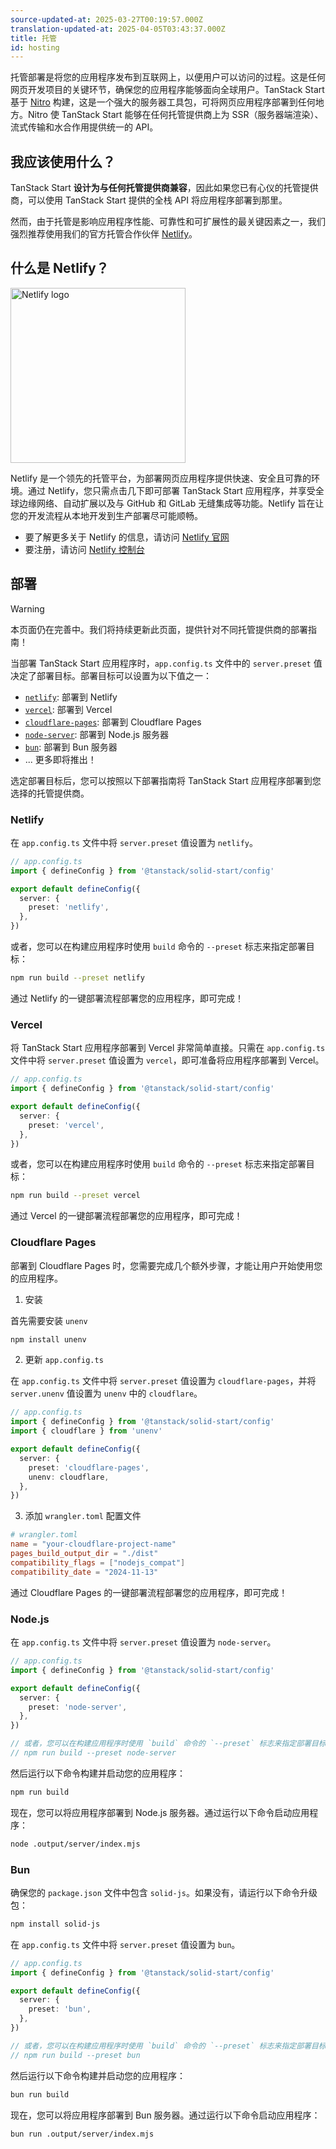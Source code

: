 ```yaml
---
source-updated-at: 2025-03-27T00:19:57.000Z
translation-updated-at: 2025-04-05T03:43:37.000Z
title: 托管
id: hosting
---
```


托管部署是将您的应用程序发布到互联网上，以便用户可以访问的过程。这是任何网页开发项目的关键环节，确保您的应用程序能够面向全球用户。TanStack Start 基于 [Nitro](https://nitro.unjs.io/) 构建，这是一个强大的服务器工具包，可将网页应用程序部署到任何地方。Nitro 使 TanStack Start 能够在任何托管提供商上为 SSR（服务器端渲染）、流式传输和水合作用提供统一的 API。

## 我应该使用什么？

TanStack Start **设计为与任何托管提供商兼容**，因此如果您已有心仪的托管提供商，可以使用 TanStack Start 提供的全栈 API 将应用程序部署到那里。

然而，由于托管是影响应用程序性能、可靠性和可扩展性的最关键因素之一，我们强烈推荐使用我们的官方托管合作伙伴 [Netlify](https://www.netlify.com?utm_source=tanstack)。

## 什么是 Netlify？

<a href="https://www.netlify.com?utm_source=tanstack" alt="Netlify Logo">
  <picture>
    <source media="(prefers-color-scheme: dark)" srcset="https://raw.githubusercontent.com/tanstack/tanstack.com/main/app/images/netlify-dark.svg" width="280">
    <source media="(prefers-color-scheme: light)" srcset="https://raw.githubusercontent.com/tanstack/tanstack.com/main/app/images/netlify-light.svg" width="280">
    <img alt="Netlify logo" src="https://raw.githubusercontent.com/tanstack/tanstack.com/main/app/images/netlify-light.svg" width="280">
  </picture>
</a>

Netlify 是一个领先的托管平台，为部署网页应用程序提供快速、安全且可靠的环境。通过 Netlify，您只需点击几下即可部署 TanStack Start 应用程序，并享受全球边缘网络、自动扩展以及与 GitHub 和 GitLab 无缝集成等功能。Netlify 旨在让您的开发流程从本地开发到生产部署尽可能顺畅。

- 要了解更多关于 Netlify 的信息，请访问 [Netlify 官网](https://www.netlify.com?utm_source=tanstack)
- 要注册，请访问 [Netlify 控制台](https://www.netlify.com/signup?utm_source=tanstack)

## 部署

> [!WARNING]
> 本页面仍在完善中。我们将持续更新此页面，提供针对不同托管提供商的部署指南！

当部署 TanStack Start 应用程序时，`app.config.ts` 文件中的 `server.preset` 值决定了部署目标。部署目标可以设置为以下值之一：

- [`netlify`](#netlify): 部署到 Netlify
- [`vercel`](#vercel): 部署到 Vercel
- [`cloudflare-pages`](#cloudflare-pages): 部署到 Cloudflare Pages
- [`node-server`](#nodejs): 部署到 Node.js 服务器
- [`bun`](#bun): 部署到 Bun 服务器
- ... 更多即将推出！

选定部署目标后，您可以按照以下部署指南将 TanStack Start 应用程序部署到您选择的托管提供商。

### Netlify

在 `app.config.ts` 文件中将 `server.preset` 值设置为 `netlify`。

```ts
// app.config.ts
import { defineConfig } from '@tanstack/solid-start/config'

export default defineConfig({
  server: {
    preset: 'netlify',
  },
})
```

或者，您可以在构建应用程序时使用 `build` 命令的 `--preset` 标志来指定部署目标：

```sh
npm run build --preset netlify
```

通过 Netlify 的一键部署流程部署您的应用程序，即可完成！

### Vercel

将 TanStack Start 应用程序部署到 Vercel 非常简单直接。只需在 `app.config.ts` 文件中将 `server.preset` 值设置为 `vercel`，即可准备将应用程序部署到 Vercel。

```ts
// app.config.ts
import { defineConfig } from '@tanstack/solid-start/config'

export default defineConfig({
  server: {
    preset: 'vercel',
  },
})
```

或者，您可以在构建应用程序时使用 `build` 命令的 `--preset` 标志来指定部署目标：

```sh
npm run build --preset vercel
```

通过 Vercel 的一键部署流程部署您的应用程序，即可完成！

### Cloudflare Pages

部署到 Cloudflare Pages 时，您需要完成几个额外步骤，才能让用户开始使用您的应用程序。

1. 安装

首先需要安装 `unenv`

```sh
npm install unenv
```

2. 更新 `app.config.ts`

在 `app.config.ts` 文件中将 `server.preset` 值设置为 `cloudflare-pages`，并将 `server.unenv` 值设置为 `unenv` 中的 `cloudflare`。

```ts
// app.config.ts
import { defineConfig } from '@tanstack/solid-start/config'
import { cloudflare } from 'unenv'

export default defineConfig({
  server: {
    preset: 'cloudflare-pages',
    unenv: cloudflare,
  },
})
```

3. 添加 `wrangler.toml` 配置文件

```toml
# wrangler.toml
name = "your-cloudflare-project-name"
pages_build_output_dir = "./dist"
compatibility_flags = ["nodejs_compat"]
compatibility_date = "2024-11-13"
```

通过 Cloudflare Pages 的一键部署流程部署您的应用程序，即可完成！

### Node.js

在 `app.config.ts` 文件中将 `server.preset` 值设置为 `node-server`。

```ts
// app.config.ts
import { defineConfig } from '@tanstack/solid-start/config'

export default defineConfig({
  server: {
    preset: 'node-server',
  },
})

// 或者，您可以在构建应用程序时使用 `build` 命令的 `--preset` 标志来指定部署目标：
// npm run build --preset node-server
```

然后运行以下命令构建并启动您的应用程序：

```sh
npm run build
```

现在，您可以将应用程序部署到 Node.js 服务器。通过运行以下命令启动应用程序：

```sh
node .output/server/index.mjs
```

### Bun

确保您的 `package.json` 文件中包含 `solid-js`。如果没有，请运行以下命令升级包：

```sh
npm install solid-js
```

在 `app.config.ts` 文件中将 `server.preset` 值设置为 `bun`。

```ts
// app.config.ts
import { defineConfig } from '@tanstack/solid-start/config'

export default defineConfig({
  server: {
    preset: 'bun',
  },
})

// 或者，您可以在构建应用程序时使用 `build` 命令的 `--preset` 标志来指定部署目标：
// npm run build --preset bun
```

然后运行以下命令构建并启动您的应用程序：

```sh
bun run build
```

现在，您可以将应用程序部署到 Bun 服务器。通过运行以下命令启动应用程序：

```sh
bun run .output/server/index.mjs
```
